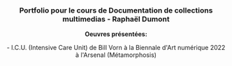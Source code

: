 ### <p align=center>Portfolio pour le cours de Documentation de collections multimedias - Raphaël Dumont
**<p align=center>Oeuvres présentées:**
<p align=center> - I.C.U. (Intensive Care Unit) de Bill Vorn à la Biennale d'Art numérique 2022 à l'Arsenal (Métamorphosis)
